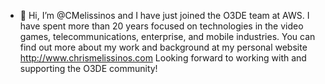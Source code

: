 - 👋 Hi, I’m @CMelissinos and I have just joined the O3DE team at AWS. I have spent more than 20 years focused on technologies in the video games, telecommunications, enterprise, and mobile industries. You can find out more about my work and background at my personal website http://www.chrismelissinos.com
Looking forward to working with and supporting the O3DE community!


<!---
CMelissinos/CMelissinos is a ✨ special ✨ repository because its `README.md` (this file) appears on your GitHub profile.
You can click the Preview link to take a look at your changes.
--->
